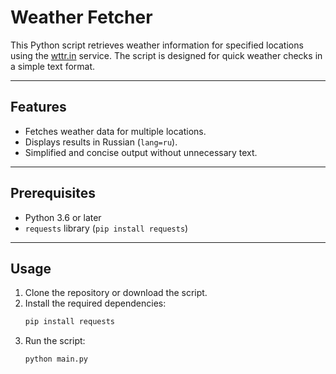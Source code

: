 # Weather Fetcher

This Python script retrieves weather information for specified locations using the [wttr.in](https://wttr.in) service. The script is designed for quick weather checks in a simple text format.

---

## Features
- Fetches weather data for multiple locations.
- Displays results in Russian (`lang=ru`).
- Simplified and concise output without unnecessary text.

---

## Prerequisites
- Python 3.6 or later
- `requests` library (`pip install requests`)

---

## Usage
1. Clone the repository or download the script.
2. Install the required dependencies:
   ```bash
   pip install requests
3. Run the script:
   ```bash
   python main.py